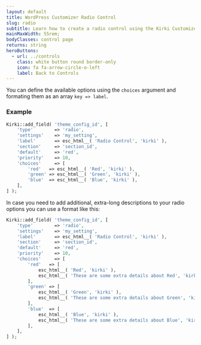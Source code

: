 ```yaml
---
layout: default
title: WordPress Customizer Radio Control
slug: radio
subtitle: Learn how to create a radio control using the Kirki Customizer Framework.
mainMaxWidth: 55rem;
bodyClasses: control page
returns: string
heroButtons:
  - url: ../controls
    class: white button round border-only
    icon: fa fa-arrow-circle-o-left
    label: Back to Controls
---
```


You can define the available options using the `choices` argument and formating them as an array `key => label`.

### Example

```php
Kirki::add_field( 'theme_config_id', [
	'type'        => 'radio',
	'settings'    => 'my_setting',
	'label'       => esc_html__( 'Radio Control', 'kirki' ),
	'section'     => 'section_id',
	'default'     => 'red',
	'priority'    => 10,
	'choices'     => [
		'red'   => esc_html__( 'Red', 'kirki' ),
		'green' => esc_html__( 'Green', 'kirki' ),
		'blue'  => esc_html__( 'Blue', 'kirki' ),
	],
] );
```

In case you need to add additional, extra-long descriptions to your radio options you can use a format like this:

```php
Kirki::add_field( 'theme_config_id', [
	'type'        => 'radio',
	'settings'    => 'my_setting',
	'label'       => esc_html__( 'Radio Control', 'kirki' ),
	'section'     => 'section_id',
	'default'     => 'red',
	'priority'    => 10,
	'choices'     => [
		'red'   => [
			esc_html__( 'Red', 'kirki' ),
			esc_html__( 'These are some extra details about Red', 'kirki' ),
		],
		'green' => [
			esc_html__( 'Green', 'kirki' ),
			esc_html__( 'These are some extra details about Green', 'kirki' ),
		],
		'blue'  => [
			esc_html__( 'Blue', 'kirki' ),
			esc_html__( 'These are some extra details about Blue', 'kirki' ),
		],
	],
] );
```
